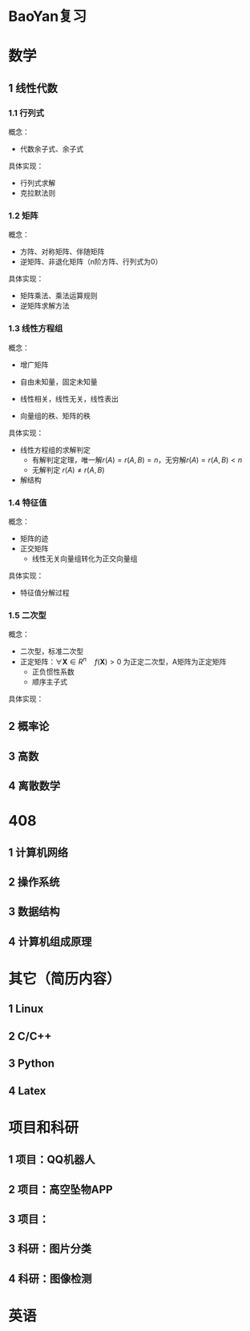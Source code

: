 # BaoYan复习

# 数学

## 1 线性代数

### 1.1 行列式

概念：

- 代数余子式、余子式

具体实现：

- 行列式求解
- 克拉默法则

### 1.2 矩阵

概念：

- 方阵、对称矩阵、伴随矩阵
- 逆矩阵、非退化矩阵（n阶方阵、行列式为0）

具体实现：

- 矩阵乘法、乘法运算规则
- 逆矩阵求解方法

### 1.3 线性方程组

概念：

- 增广矩阵
- 自由未知量，固定未知量
- 线性相关，线性无关，线性表出

- 向量组的秩、矩阵的秩

具体实现：

- 线性方程组的求解判定
  - 有解判定定理，唯一解$r(A) = r(A,B) = n$，无穷解$r(A) = r(A,B) \lt  n$
  - 无解判定 $r(A) \neq r(A,B)$
- 解结构

### 1.4 特征值

概念：

- 矩阵的迹
- 正交矩阵
  - 线性无关向量组转化为正交向量组

具体实现：

- 特征值分解过程

### 1.5 二次型

概念：

- 二次型，标准二次型
- 正定矩阵：$\forall \mathbf{X} \in R^n \hspace{1em} f(\mathbf{X}) > 0$ 为正定二次型，A矩阵为正定矩阵
  - 正负惯性系数
  - 顺序主子式

具体实现：


## 2 概率论

## 3 高数

## 4 离散数学

# 408

## 1 计算机网络

## 2 操作系统

## 3 数据结构

## 4 计算机组成原理

# 其它（简历内容）

## 1 Linux

## 2 C/C++

## 3 Python

## 4 Latex

# 项目和科研

## 1 项目：QQ机器人

## 2 项目：高空坠物APP

## 3 项目：

## 3 科研：图片分类

## 4 科研：图像检测

# 英语






